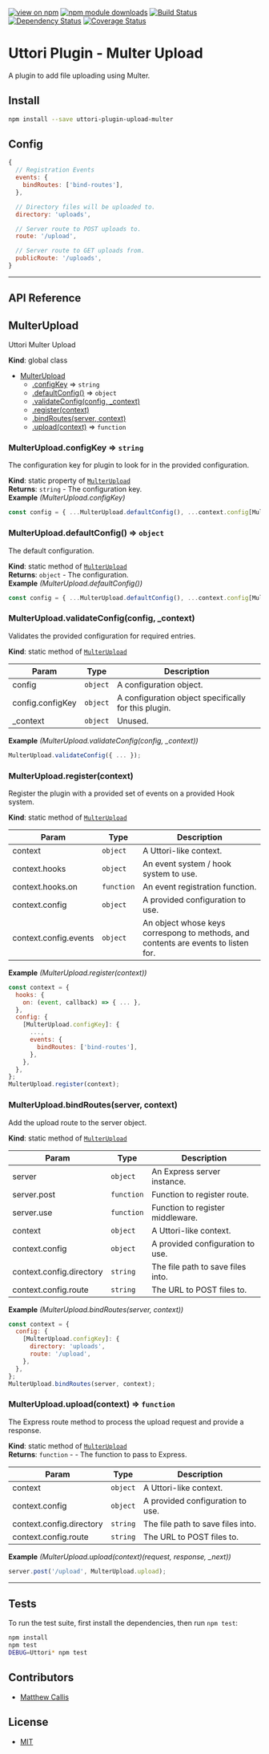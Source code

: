 [![view on npm](https://img.shields.io/npm/v/uttori-plugin-upload-multer.svg)](https://www.npmjs.org/package/uttori-plugin-upload-multer)
[![npm module downloads](https://img.shields.io/npm/dt/uttori-plugin-upload-multer.svg)](https://www.npmjs.org/package/uttori-plugin-upload-multer)
[![Build Status](https://travis-ci.com/uttori/uttori-plugin-upload-multer.svg?branch=master)](https://travis-ci.com/uttori/uttori-plugin-upload-multer)
[![Dependency Status](https://david-dm.org/uttori/uttori-plugin-upload-multer.svg)](https://david-dm.org/uttori/uttori-plugin-upload-multer)
[![Coverage Status](https://coveralls.io/repos/uttori/uttori-plugin-upload-multer/badge.svg?branch=master)](https://coveralls.io/r/uttori/uttori-plugin-upload-multer?branch=master)

# Uttori Plugin - Multer Upload

A plugin to add file uploading using Multer.

## Install

```bash
npm install --save uttori-plugin-upload-multer
```

## Config

```js
{
  // Registration Events
  events: {
    bindRoutes: ['bind-routes'],
  },

  // Directory files will be uploaded to.
  directory: 'uploads',

  // Server route to POST uploads to.
  route: '/upload',

  // Server route to GET uploads from.
  publicRoute: '/uploads',
}
```

* * *

## API Reference

<a name="MulterUpload"></a>

## MulterUpload
Uttori Multer Upload

**Kind**: global class  

* [MulterUpload](#MulterUpload)
    * [.configKey](#MulterUpload.configKey) ⇒ <code>string</code>
    * [.defaultConfig()](#MulterUpload.defaultConfig) ⇒ <code>object</code>
    * [.validateConfig(config, _context)](#MulterUpload.validateConfig)
    * [.register(context)](#MulterUpload.register)
    * [.bindRoutes(server, context)](#MulterUpload.bindRoutes)
    * [.upload(context)](#MulterUpload.upload) ⇒ <code>function</code>

<a name="MulterUpload.configKey"></a>

### MulterUpload.configKey ⇒ <code>string</code>
The configuration key for plugin to look for in the provided configuration.

**Kind**: static property of [<code>MulterUpload</code>](#MulterUpload)  
**Returns**: <code>string</code> - The configuration key.  
**Example** *(MulterUpload.configKey)*  
```js
const config = { ...MulterUpload.defaultConfig(), ...context.config[MulterUpload.configKey] };
```
<a name="MulterUpload.defaultConfig"></a>

### MulterUpload.defaultConfig() ⇒ <code>object</code>
The default configuration.

**Kind**: static method of [<code>MulterUpload</code>](#MulterUpload)  
**Returns**: <code>object</code> - The configuration.  
**Example** *(MulterUpload.defaultConfig())*  
```js
const config = { ...MulterUpload.defaultConfig(), ...context.config[MulterUpload.configKey] };
```
<a name="MulterUpload.validateConfig"></a>

### MulterUpload.validateConfig(config, _context)
Validates the provided configuration for required entries.

**Kind**: static method of [<code>MulterUpload</code>](#MulterUpload)  

| Param | Type | Description |
| --- | --- | --- |
| config | <code>object</code> | A configuration object. |
| config.configKey | <code>object</code> | A configuration object specifically for this plugin. |
| _context | <code>object</code> | Unused. |

**Example** *(MulterUpload.validateConfig(config, _context))*  
```js
MulterUpload.validateConfig({ ... });
```
<a name="MulterUpload.register"></a>

### MulterUpload.register(context)
Register the plugin with a provided set of events on a provided Hook system.

**Kind**: static method of [<code>MulterUpload</code>](#MulterUpload)  

| Param | Type | Description |
| --- | --- | --- |
| context | <code>object</code> | A Uttori-like context. |
| context.hooks | <code>object</code> | An event system / hook system to use. |
| context.hooks.on | <code>function</code> | An event registration function. |
| context.config | <code>object</code> | A provided configuration to use. |
| context.config.events | <code>object</code> | An object whose keys correspong to methods, and contents are events to listen for. |

**Example** *(MulterUpload.register(context))*  
```js
const context = {
  hooks: {
    on: (event, callback) => { ... },
  },
  config: {
    [MulterUpload.configKey]: {
      ...,
      events: {
        bindRoutes: ['bind-routes'],
      },
    },
  },
};
MulterUpload.register(context);
```
<a name="MulterUpload.bindRoutes"></a>

### MulterUpload.bindRoutes(server, context)
Add the upload route to the server object.

**Kind**: static method of [<code>MulterUpload</code>](#MulterUpload)  

| Param | Type | Description |
| --- | --- | --- |
| server | <code>object</code> | An Express server instance. |
| server.post | <code>function</code> | Function to register route. |
| server.use | <code>function</code> | Function to register middleware. |
| context | <code>object</code> | A Uttori-like context. |
| context.config | <code>object</code> | A provided configuration to use. |
| context.config.directory | <code>string</code> | The file path to save files into. |
| context.config.route | <code>string</code> | The URL to POST files to. |

**Example** *(MulterUpload.bindRoutes(server, context))*  
```js
const context = {
  config: {
    [MulterUpload.configKey]: {
      directory: 'uploads',
      route: '/upload',
    },
  },
};
MulterUpload.bindRoutes(server, context);
```
<a name="MulterUpload.upload"></a>

### MulterUpload.upload(context) ⇒ <code>function</code>
The Express route method to process the upload request and provide a response.

**Kind**: static method of [<code>MulterUpload</code>](#MulterUpload)  
**Returns**: <code>function</code> - - The function to pass to Express.  

| Param | Type | Description |
| --- | --- | --- |
| context | <code>object</code> | A Uttori-like context. |
| context.config | <code>object</code> | A provided configuration to use. |
| context.config.directory | <code>string</code> | The file path to save files into. |
| context.config.route | <code>string</code> | The URL to POST files to. |

**Example** *(MulterUpload.upload(context)(request, response, _next))*  
```js
server.post('/upload', MulterUpload.upload);
```

* * *

## Tests

To run the test suite, first install the dependencies, then run `npm test`:

```bash
npm install
npm test
DEBUG=Uttori* npm test
```

## Contributors

* [Matthew Callis](https://github.com/MatthewCallis)

## License

* [MIT](LICENSE)
